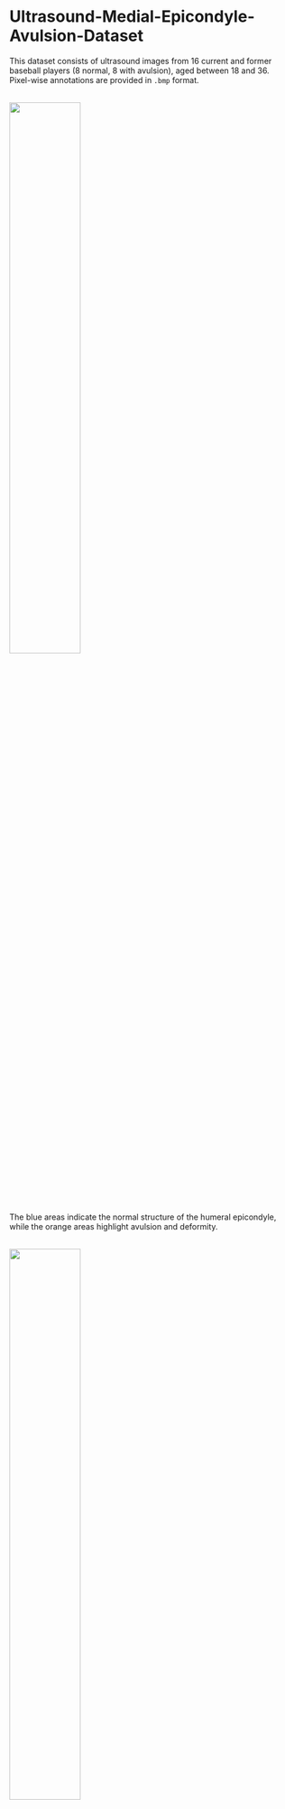 # Ultrasound-Medial-Epicondyle-Avulsion-Dataset

This dataset consists of ultrasound images from 16 current and former baseball players (8 normal, 8 with avulsion), aged between 18 and 36.  
Pixel-wise annotations are provided in `.bmp` format.

<br>

<img src="https://github.com/user-attachments/assets/2870f0b4-af09-455f-b6ea-716110c6215e" width="50%">

The blue areas indicate the normal structure of the humeral epicondyle, while the orange areas highlight avulsion and deformity.  

<br>

<img src="https://github.com/user-attachments/assets/a849d2bf-461e-4320-a188-9d92de340ef3" width="50%">

The images were acquired using musculoskeletal ultrasonography (SONIMAGE MX1, KONICA MINOLTA, Tokyo, Japan) with an 11-MHz linear probe by three experienced orthopedic surgeons.
The participants lay on a bed with their elbows flexed at 90 degrees. Then, a surgeon moved the gel-applied probe around the medial elbow.


The full dataset will be made publicly available following the publication of our paper.  

This dataset is licensed under the [Creative Commons Attribution-NonCommercial 4.0 International License (CC BY-NC 4.0)](https://creativecommons.org/licenses/by-nc/4.0/).
